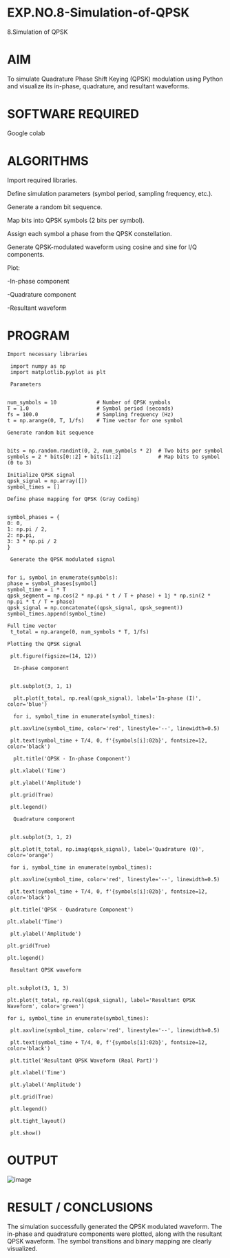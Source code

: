 # EXP.NO.8-Simulation-of-QPSK

8.Simulation of QPSK

# AIM

To simulate Quadrature Phase Shift Keying (QPSK) modulation using Python and visualize its in-phase, quadrature, and resultant waveforms.

# SOFTWARE REQUIRED

Google colab

# ALGORITHMS

Import required libraries.

Define simulation parameters (symbol period, sampling frequency, etc.).

Generate a random bit sequence.

Map bits into QPSK symbols (2 bits per symbol).

Assign each symbol a phase from the QPSK constellation.

Generate QPSK-modulated waveform using cosine and sine for I/Q components.

Plot:

-In-phase component

-Quadrature component

-Resultant waveform


# PROGRAM

    Import necessary libraries

     import numpy as np
     import matplotlib.pyplot as plt

     Parameters

 
    num_symbols = 10             # Number of QPSK symbols
    T = 1.0                      # Symbol period (seconds)
    fs = 100.0                   # Sampling frequency (Hz)
    t = np.arange(0, T, 1/fs)    # Time vector for one symbol

    Generate random bit sequence

 
    bits = np.random.randint(0, 2, num_symbols * 2)  # Two bits per symbol
    symbols = 2 * bits[0::2] + bits[1::2]            # Map bits to symbol (0 to 3)

    Initialize QPSK signal
    qpsk_signal = np.array([])
    symbol_times = []

    Define phase mapping for QPSK (Gray Coding)

 
    symbol_phases = {
    0: 0,
    1: np.pi / 2,
    2: np.pi,
    3: 3 * np.pi / 2
    }

     Generate the QPSK modulated signal

 
    for i, symbol in enumerate(symbols):
    phase = symbol_phases[symbol]
    symbol_time = i * T
    qpsk_segment = np.cos(2 * np.pi * t / T + phase) + 1j * np.sin(2 * np.pi * t / T + phase)
    qpsk_signal = np.concatenate((qpsk_signal, qpsk_segment))
    symbol_times.append(symbol_time)

    Full time vector
     t_total = np.arange(0, num_symbols * T, 1/fs)

    Plotting the QPSK signal
 
     plt.figure(figsize=(14, 12))

      In-phase component

 
     plt.subplot(3, 1, 1)

      plt.plot(t_total, np.real(qpsk_signal), label='In-phase (I)', color='blue')

      for i, symbol_time in enumerate(symbol_times):

     plt.axvline(symbol_time, color='red', linestyle='--', linewidth=0.5)
    
     plt.text(symbol_time + T/4, 0, f'{symbols[i]:02b}', fontsize=12, color='black')
    
      plt.title('QPSK - In-phase Component')

     plt.xlabel('Time')

     plt.ylabel('Amplitude')

     plt.grid(True)

     plt.legend()

      Quadrature component

 
     plt.subplot(3, 1, 2)

     plt.plot(t_total, np.imag(qpsk_signal), label='Quadrature (Q)', color='orange')

     for i, symbol_time in enumerate(symbol_times):

     plt.axvline(symbol_time, color='red', linestyle='--', linewidth=0.5)
    
     plt.text(symbol_time + T/4, 0, f'{symbols[i]:02b}', fontsize=12, color='black')
    
     plt.title('QPSK - Quadrature Component')

    plt.xlabel('Time')

     plt.ylabel('Amplitude')
   
    plt.grid(True)

    plt.legend()

     Resultant QPSK waveform

 
    plt.subplot(3, 1, 3)

    plt.plot(t_total, np.real(qpsk_signal), label='Resultant QPSK Waveform', color='green')
 
    for i, symbol_time in enumerate(symbol_times):

     plt.axvline(symbol_time, color='red', linestyle='--', linewidth=0.5)
    
     plt.text(symbol_time + T/4, 0, f'{symbols[i]:02b}', fontsize=12, color='black')
    
     plt.title('Resultant QPSK Waveform (Real Part)')

     plt.xlabel('Time')

     plt.ylabel('Amplitude')

     plt.grid(True)

     plt.legend()

     plt.tight_layout()

     plt.show()

# OUTPUT

![image](https://github.com/user-attachments/assets/77cbd112-9c23-4436-9b8e-421bce5e3433)

 
# RESULT / CONCLUSIONS

The simulation successfully generated the QPSK modulated waveform. The in-phase and quadrature components were plotted, along with the resultant QPSK waveform. The symbol transitions and binary mapping are clearly visualized.
